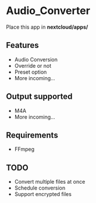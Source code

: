 # Audio_Converter
Place this app in **nextcloud/apps/**

## Features

* Audio Conversion
* Override or not
* Preset option
* More incoming...

## Output supported

* M4A
* More incoming...

## Requirements

* FFmpeg

## TODO

* Convert multiple files at once
* Schedule conversion
* Support encrypted files